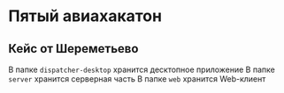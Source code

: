 # Пятый авиахакатон

## Кейс от Шереметьево

В папке `dispatcher-desktop` хранится десктопное приложение
В папке `server` хранится серверная часть
В папке `web` хранится Web-клиент
